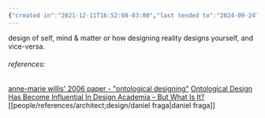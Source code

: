 ```yaml
---
{"created in":"2021-12-11T16:52:08-03:00","last tended to":"2024-09-24T16:06:07-03:00","tags":["topic","design","research","systemsdesign","alchemy","🌱"],"dg-publish":true,"notestage":["🌱"],"permalink":"/topics/design/ontological-design/","dgPassFrontmatter":true,"created":"2021-12-11T16:52:08.403-03:00","updated":"2024-09-24T16:06:06.691-03:00"}
---
```


design of self, mind & matter or how designing reality designs yourself, and vice-versa.

###### references:
[anne-marie willis' 2006 paper - "ontological designing"](https://www.researchgate.net/publication/272139246_Ontological_Designing)
[Ontological Design Has Become Influential In Design Academia – But What Is It?](https://eyeondesign.aiga.org/ontological-design-is-popular-in-design-academia-but-what-is-it/)
[[people/references/architect;design/daniel fraga\|daniel fraga]]